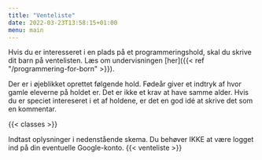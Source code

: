 ```yaml
---
title: "Venteliste"
date: 2022-03-23T13:58:15+01:00
menu: main
---
```

Hvis du er interesseret i en plads på et programmeringshold, skal du skrive
dit barn på ventelisten. Læs om undervisningen [her]({{< ref "/programmering-for-born" >}}).

Der er i øjeblikket oprettet følgende hold. Fødeår giver et indtryk af hvor gamle
eleverne på holdet er. Det er ikke et krav at have samme alder. Hvis du er speciet
intereseret i et af holdene, er det en god idé at skrive det som en kommentar.

{{< classes >}}

Indtast oplysninger i nedenstående skema. Du behøver IKKE at være logget ind på din
eventuelle Google-konto.
{{< venteliste >}}